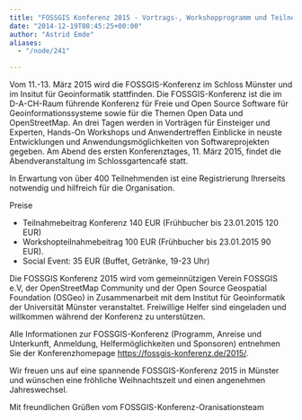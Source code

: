```yaml
---
title: "FOSSGIS Konferenz 2015 - Vortrags-, Workshopprogramm und Teilnehmeranmeldung online "
date: "2014-12-19T08:45:25+00:00"
author: "Astrid Emde"
aliases:
  - "/node/241"

---
```


<p>Vom 11.-13. März 2015 wird die FOSSGIS-Konferenz im Schloss Münster und im Insitut für Geoinformatik stattfinden. Die FOSSGIS-Konferenz ist die im D-A-CH-Raum führende Konferenz für Freie und Open Source Software für Geoinformationssysteme sowie für die Themen Open Data und OpenStreetMap. An drei Tagen werden in Vorträgen für Einsteiger und Experten, Hands-On Workshops und Anwendertreffen Einblicke in neuste Entwicklungen und Anwendungsmöglichkeiten von Softwareprojekten gegeben. Am Abend des ersten Konferenztages, 11. März 2015, findet die Abendveranstaltung im Schlossgartencaf&eacute; statt.</p>
<p>In Erwartung von über 400 Teilnehmenden ist eine Registrierung Ihrerseits notwendig und hilfreich für die Organisation.</p>
<p>Preise</p>
<ul>
	<li>
		Teilnahmebeitrag Konferenz 140 EUR (Frühbucher bis 23.01.2015 120 EUR)</li>
	<li>
		Workshopteilnahmebeitrag 100 EUR (Frühbucher bis 23.01.2015 90 EUR).</li>
	<li>
		Social Event: 35 EUR (Buffet, Getränke, 19-23 Uhr)</li>
</ul>
<p>Die FOSSGIS Konferenz 2015 wird vom gemeinnützigen Verein FOSSGIS e.V, der OpenStreetMap Community und der Open Source Geospatial Foundation (OSGeo) in Zusammenarbeit mit dem Institut für Geoinformatik der Universität Münster veranstaltet. Freiwillige Helfer sind eingeladen und willkommen während der Konferenz zu unterstützen.</p>
<p>Alle Informationen zur FOSSGIS-Konferenz (Programm, Anreise und Unterkunft, Anmeldung, Helfermöglichkeiten und Sponsoren) entnehmen Sie der Konferenzhomepage <a class="external free" href="https://fossgis-konferenz.de/2015/" rel="nofollow" title="https://fossgis-konferenz.de/2015/">https://fossgis-konferenz.de/2015/</a>.</p>
<p>Wir freuen uns auf eine spannende FOSSGIS-Konferenz 2015 in Münster und wünschen eine fröhliche Weihnachtszeit und einen angenehmen Jahreswechsel.</p>
<p>Mit freundlichen Grüßen vom FOSSGIS-Konferenz-Oranisationsteam</p>
